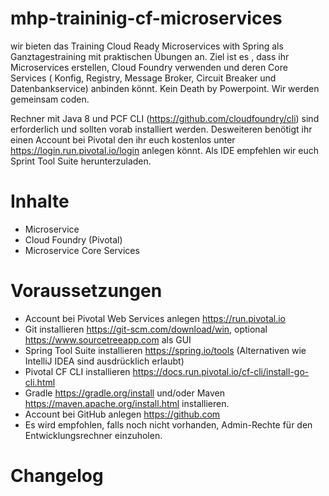 # mhp-traininig-cf-microservices

wir bieten das Training Cloud Ready Microservices with Spring als Ganztagestraining mit praktischen Übungen an.
Ziel ist es , dass ihr Microservices erstellen, Cloud Foundry verwenden und deren Core Services ( Konfig, Registry,  Message Broker, Circuit Breaker und Datenbankservice) anbinden könnt.
Kein Death by Powerpoint.
Wir werden gemeinsam coden. 

Rechner mit Java 8 und PCF CLI (https://github.com/cloudfoundry/cli) sind erforderlich und sollten vorab installiert werden. Desweiteren benötigt ihr einen Account bei Pivotal den ihr euch kostenlos unter https://login.run.pivotal.io/login anlegen könnt. Als IDE empfehlen wir euch Sprint Tool Suite herunterzuladen.

# Inhalte

+ Microservice
+ Cloud Foundry (Pivotal)
+ Microservice Core Services

# Voraussetzungen
+ Account bei Pivotal Web Services anlegen https://run.pivotal.io
+ Git installieren https://git-scm.com/download/win, optional https://www.sourcetreeapp.com als GUI
+ Spring Tool Suite installieren https://spring.io/tools (Alternativen wie IntelliJ IDEA sind ausdrücklich erlaubt)
+ Pivotal CF CLI installieren https://docs.run.pivotal.io/cf-cli/install-go-cli.html
+ Gradle https://gradle.org/install und/oder Maven https://maven.apache.org/install.html installieren.
+ Account bei GitHub anlegen https://github.com
+ Es wird empfohlen, falls noch nicht vorhanden, Admin-Rechte für den Entwicklungsrechner einzuholen.

# Changelog
    
